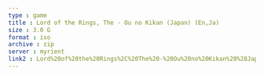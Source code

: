 ```yaml
---
type : game
title : Lord of the Rings, The - Ou no Kikan (Japan) (En,Ja)
size : 3.0 G
format : iso
archive : zip
server : myrient
link2 : Lord%20of%20the%20Rings%2C%20The%20-%20Ou%20no%20Kikan%20%28Japan%29%20%28En%2CJa%29
---
```

